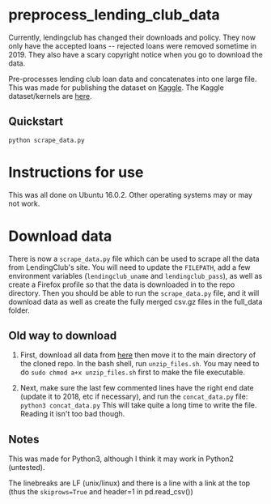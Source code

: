 # preprocess_lending_club_data
Currently, lendingclub has changed their downloads and policy.  They now only have the accepted loans -- rejected loans were removed sometime in 2019.  They also have a scary copyright notice when you go to download the data.

Pre-processes lending club loan data and concatenates into one large file.
This was made for publishing the dataset on [Kaggle](http://www.kaggle.com).  The Kaggle dataset/kernels are [here](https://www.kaggle.com/wordsforthewise/lending-club).

## Quickstart
`python scrape_data.py`

# Instructions for use
This was all done on Ubuntu 16.0.2.  Other operating systems may or may not work.

# Download data
There is now a `scrape_data.py` file which can be used to scrape all the data from LendingClub's site.  You will need to update the `FILEPATH`, add a few environment variables (`lendingclub_uname` and `lendingclub_pass`), as well as create a Firefox profile so that the data is downloaded in to the repo directory.  Then you should be able to run the `scrape_data.py` file, and it will download data as well as create the fully merged csv.gz files in the full_data folder.

## Old way to download

1. First, download all data from [here](https://www.lendingclub.com/info/download-data.action) then move it to the main directory of the cloned repo.  In the bash shell, run `unzip_files.sh`.  You may need to do
`sudo chmod a+x unzip_files.sh`
first to make the file executable.

2. Next, make sure the last few commented lines have the right end date (update it to 2018, etc if necessary), and run the `concat_data.py` file:
`python3 concat_data.py`
This will take quite a long time to write the file.  Reading it isn't too bad though.

## Notes
This was made for Python3, although I think it may work in Python2 (untested).

The linebreaks are LF (unix/linux) and there is a line with a link at the top (thus the `skiprows=True` and header=1 in pd.read_csv())
